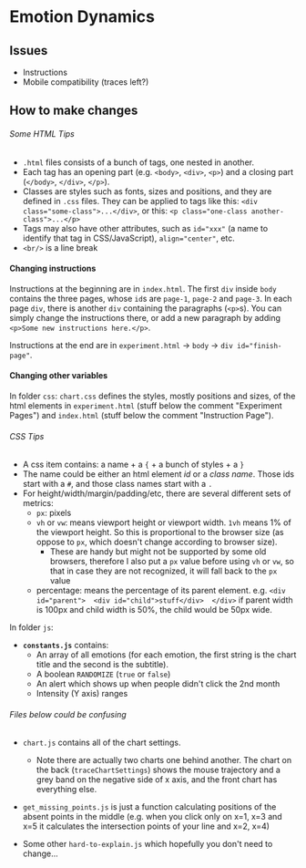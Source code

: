 # Emotion Dynamics
Issues
---
- Instructions
- Mobile compatibility (traces left?)

How to make changes
---
###### Some HTML Tips
- `.html` files consists of a bunch of tags, one nested in another.
- Each tag has an opening part (e.g. `<body>`, `<div>`, `<p>`) and a closing part (`</body>`, `</div>`, `</p>`).
- Classes are styles such as fonts, sizes and positions, and they are defined in `.css` files. They can be applied to tags like this: `<div class="some-class">...</div>`, or this: `<p class="one-class another-class">...</p>`
- Tags may also have other attributes, such as `id="xxx"` (a name to identify that tag in CSS/JavaScript), `align="center"`, etc.
- `<br/>` is a line break

#### Changing instructions
Instructions at the beginning are in `index.html`. The first `div` inside `body` contains the three pages, whose `id`s are `page-1`, `page-2` and `page-3`. In each page `div`, there is another `div` containing the paragraphs (`<p>`s). You can simply change the instructions there, or add a new paragraph by adding `<p>Some new instructions here.</p>`.

Instructions at the end are in `experiment.html` -> `body` -> `div id="finish-page"`.

#### Changing other variables
In folder `css`:
`chart.css` defines the styles, mostly positions and sizes, of the html elements in `experiment.html` (stuff below the comment "Experiment Pages") and `index.html` (stuff below the comment "Instruction Page").
###### CSS Tips
- A css item contains: a name + a `{` + a bunch of styles + a `}`
- The name could be either an html element _id_ or a _class name_. Those ids start with a `#`, and those class names start with a `.`
- For height/width/margin/padding/etc, there are several different sets of metrics:
  - `px`: pixels
  - `vh` or `vw`: means viewport height or viewport width. `1vh` means 1% of the viewport height. So this is proportional to the browser size (as oppose to `px`, which doesn't change according to browser size).
    - These are handy but might not be supported by some old browsers, therefore I also put a `px` value before using `vh` or `vw`, so that in case they are not recognized, it will fall back to the `px` value
  - percentage: means the percentage of its parent element. e.g. `<div id="parent">  <div id="child">stuff</div>  </div>` if parent width is 100px and child width is 50%, the child would be 50px wide.

In folder `js`:
- **`constants.js`** contains:
  - An array of all emotions (for each emotion, the first string is the chart title and the second is the subtitle).
  - A boolean `RANDOMIZE` (`true` or `false`)
  - An alert which shows up when people didn't click the 2nd month
  - Intensity (Y axis) ranges

###### Files below could be confusing
- `chart.js` contains all of the chart settings.
  - Note there are actually two charts one behind another. The chart on the back (`traceChartSettings`) shows the mouse trajectory and a grey band on the negative side of x axis, and the front chart has everything else.

- `get_missing_points.js` is just a function calculating positions of the absent points in the middle (e.g. when you click only on x=1, x=3 and x=5 it calculates the intersection points of your line and x=2, x=4)

- Some other `hard-to-explain.js` which hopefully you don't need to change...
